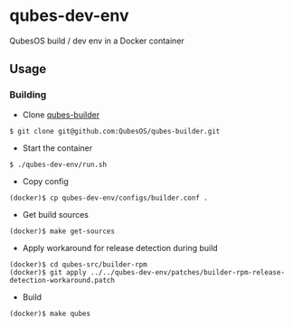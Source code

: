 # qubes-dev-env

QubesOS build / dev env in a Docker container

## Usage

### Building

* Clone [qubes-builder](git@github.com:QubesOS/qubes-builder.git)

```shell
$ git clone git@github.com:QubesOS/qubes-builder.git
```

* Start the container

```shell
$ ./qubes-dev-env/run.sh
```

* Copy config

```shell
(docker)$ cp qubes-dev-env/configs/builder.conf .
```

* Get build sources

```shell
(docker)$ make get-sources
```

* Apply workaround for release detection during build

```shell
(docker)$ cd qubes-src/builder-rpm
(docker)$ git apply ../../qubes-dev-env/patches/builder-rpm-release-detection-workaround.patch
```

* Build

```shell
(docker)$ make qubes
```
